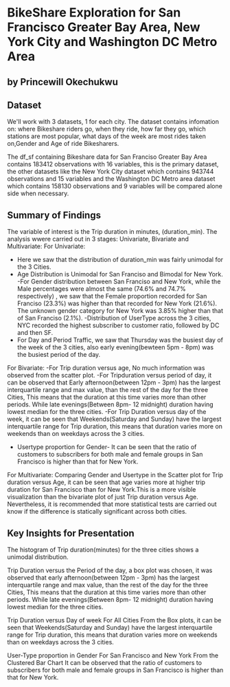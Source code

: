 # BikeShare Exploration for San Francisco Greater Bay Area, New York City and Washington DC Metro Area
## by Princewill Okechukwu


## Dataset
We'll work with 3 datasets, 1 for each city. The dataset contains infomation on: where Bikeshare riders go, when they ride, how far they go, which stations are most popular, what days of the week are most rides taken on,Gender and Age of ride Bikesharers. 

The df_sf containing Bikeshare data for San Franciso Greater Bay Area contains 183412 observations with 16 variables, this is the primary dataset, the other datasets like the New York City dataset which contains 943744 observations and 15 variables and the Washington DC Metro area dataset which contains 158130 observations and 9 variables will be compared alone side when necessary.



## Summary of Findings
The variable of interest is the Trip duration in minutes, (duration_min). The analysis wwere carried out in 3 stages: Univariate, Bivariate and Multivariate:
For Univariate: 
- Here we saw that the distribution of duration_min was fairly unimodal for the 3 Cities.
- Age Distribution is Unimodal for San Franciso and Bimodal for New York.
-For Gender distribution between San Franciso and New York, while the Male percentages were almost the same (74.6% and 74.7% respectively) , we saw that the Female proportion recorded for San Franciso (23.3%) was higher than that recorded for New York (21.6%). The unknown gender category for New York was 3.85% higher than that of San Franciso (2.1%).
-Distribution of UserType across the 3 cities, NYC recorded the highest subscriber to customer ratio, followed by DC and then SF.
- For Day and Period Traffic, we saw that Thursday was the busiest day of the week of the 3 cities, also early evening(bewteen 5pm - 8pm) was the busiest period of the day.

For Bivariate:
-For Trip duration versus age, No much information was observed from the scatter plot.
-For Tripduration versus period of day, it can be observed that Early afternoon(between 12pm - 3pm) has the largest interquartile range and max value, than the rest of the day for the three Cities, This means that the duration at this time varies more than other periods. While late evenings(Between 8pm- 12 midnight) duration having lowest median for the three cities.
-For Trip Duration versus day of the week, it can be seen that Weekends(Saturday and Sunday) have the largest interquartile range for Trip duration, this means that duration varies more on weekends than on weekdays across the 3 cities.
- Usertype proportion for Gender- It can be seen that the ratio of customers to subscribers for both male and female groups in San Francisco is higher than that for New York.

For Multivariate:
Comparing Gender and Usertype in the Scatter plot for Trip duration versus Age, it can be seen that age varies more at higher trip duration for San Francisco than for New York.This is a more visible visualization than the bivariate plot of just Trip duration versus Age. 
Nevertheless, it is recommended that more statistical tests are carried out know if the difference is statically significant across both cities. 



## Key Insights for Presentation
The histogram of Trip duration(minutes) for the three cities shows a unimodal distribution.

Trip Duration versus the Period of the day, a box plot was chosen, it was observed that early afternoon(between 12pm - 3pm) has the largest interquartile range and max value, than the rest of the day for the three Cities, This means that the duration at this time varies more than other periods. While late evenings(Between 8pm- 12 midnight) duration having lowest median for the three cities.

Trip Duration versus Day of week For All Cities
From the Box plots, it can be seen that Weekends(Saturday and Sunday) have the largest interquartile range for Trip duration, this means that duration varies more on weekends than on weekdays across the 3 cities.

User-Type proportion in Gender For San Francisco and New York
From the Clustered Bar Chart It can be observed that the ratio of customers to subscribers for both male and female groups in San Francisco is higher than that for New York.



